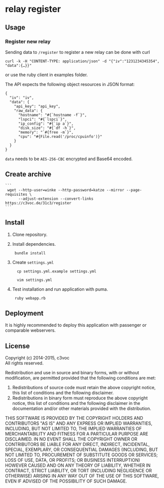 # relay register

## Usage

### Register new relay

Sending data to `/register` to register a new relay can be done with curl

```
curl -k -H "CONTENT-TYPE: application/json" -d "{"iv":"1231234345354", "data":{…}}"
```

or use the ruby client in examples folder.

The API expects the following object resources in JSON format:

```
{
  "iv": "iv",
  "data": {
    "api_key": "api_key",
    "raw_data": {
      "hostname": "#{`hostname -f`}",
      "lspci": "#{`lspci`}",
      "ip_config": "#{`ip a`}",
      "disk_size": "#{`df -h`}",
      "memory": "`#{free -m`}",
      "cpu": "#{File.read('/proc/cpuinfo')}"
    }
  }
}
```

`data` needs to be `AES-256-CBC` encrypted and Base64 encoded.

## Create archive

    ```
     wget --http-user=winke --http-password=katze --mirror --page-requisites \
          --adjust-extension --convert-links https://c3voc.de/31c3/register
    ```

## Install

1. Clone repository.

2. Install dependencies.

    ```
     bundle install
    ```

3. Create `settings.yml`

    ```
      cp settings.yml.example settings.yml
    ```

    ```
      vim settings.yml
    ```

4. Test installation and run application with puma.

    ```
     ruby webapp.rb
    ```

## Deployment

It is highly recommended to deploy this application with passenger or comparable webservers.

## License

Copyright (c) 2014-2015, c3voc<br>
All rights reserved.

Redistribution and use in source and binary forms, with or without
modification, are permitted provided that the following conditions are met:

1. Redistributions of source code must retain the above copyright notice, this
   list of conditions and the following disclaimer.
2. Redistributions in binary form must reproduce the above copyright notice,
   this list of conditions and the following disclaimer in the documentation
   and/or other materials provided with the distribution.

THIS SOFTWARE IS PROVIDED BY THE COPYRIGHT HOLDERS AND CONTRIBUTORS "AS IS" AND
ANY EXPRESS OR IMPLIED WARRANTIES, INCLUDING, BUT NOT LIMITED TO, THE IMPLIED
WARRANTIES OF MERCHANTABILITY AND FITNESS FOR A PARTICULAR PURPOSE ARE
DISCLAIMED. IN NO EVENT SHALL THE COPYRIGHT OWNER OR CONTRIBUTORS BE LIABLE FOR
ANY DIRECT, INDIRECT, INCIDENTAL, SPECIAL, EXEMPLARY, OR CONSEQUENTIAL DAMAGES
(INCLUDING, BUT NOT LIMITED TO, PROCUREMENT OF SUBSTITUTE GOODS OR SERVICES;
LOSS OF USE, DATA, OR PROFITS; OR BUSINESS INTERRUPTION) HOWEVER CAUSED AND
ON ANY THEORY OF LIABILITY, WHETHER IN CONTRACT, STRICT LIABILITY, OR TORT
(INCLUDING NEGLIGENCE OR OTHERWISE) ARISING IN ANY WAY OUT OF THE USE OF THIS
SOFTWARE, EVEN IF ADVISED OF THE POSSIBILITY OF SUCH DAMAGE.
